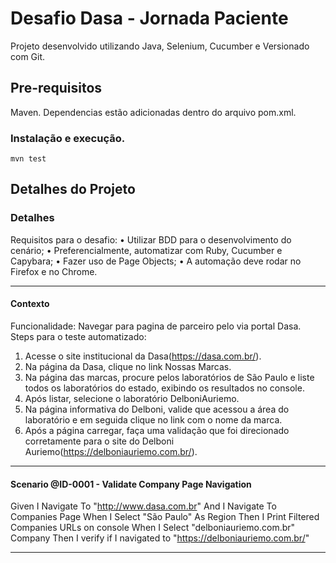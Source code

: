 # Desafio Dasa - Jornada Paciente
Projeto desenvolvido utilizando Java, Selenium, Cucumber e Versionado com Git.

## Pre-requisitos
Maven. 
Dependencias estão adicionadas dentro do arquivo pom.xml.

### Instalação e execução.
```
mvn test 
```

## Detalhes do Projeto
### Detalhes
Requisitos para o desafio:
• Utilizar BDD para o desenvolvimento do cenário;
• Preferencialmente, automatizar com Ruby, Cucumber e Capybara;
• Fazer uso de Page Objects;
• A automação deve rodar no Firefox e no Chrome.

___
#### Contexto 
Funcionalidade: Navegar para pagina de parceiro pelo via portal Dasa.
Steps para o teste automatizado:
1. Acesse o site institucional da Dasa(https://dasa.com.br/).
2. Na página da Dasa, clique no link Nossas Marcas.
3. Na página das marcas, procure pelos laboratórios de São Paulo e liste todos os laboratórios do estado, exibindo os resultados no console.
4. Após listar, selecione o laboratório DelboniAuriemo.
5. Na página informativa do Delboni, valide que acessou a área do laboratório e em seguida clique no link com o nome da marca.
6. Após a página carregar, faça uma validação que foi direcionado corretamente para o site do Delboni Auriemo(https://delboniauriemo.com.br/).

--- 
#### Scenario @ID-0001 - Validate Company Page Navigation
Given I Navigate To "http://www.dasa.com.br"
And I Navigate To Companies Page
When I Select "São Paulo" As Region 
Then I Print Filtered Companies URLs on console
When I Select "delboniauriemo.com.br" Company
Then I verify if I navigated to "https://delboniauriemo.com.br/"
 
--- 

